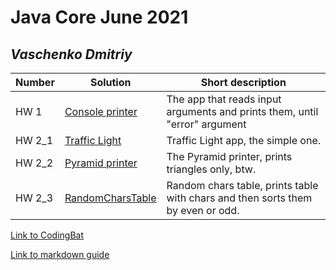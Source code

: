 # Java Core June 2021

## *Vaschenko Dmitriy*

| Number | Solution  | Short description
| --- | --- | --- |
| HW 1 | [Console printer](https://github.com/NikolaevArtem/Java_Core_June_2021/blob/feature/DmitriyVaschenko/src/main/java/homework/homework_1/ConsolePrinter.java) | The app that reads input arguments and prints them, until "error" argument |
| HW 2_1 | [Traffic Light](https://github.com/NikolaevArtem/Java_Core_June_2021/blob/feature/DmitriyVaschenko/src/main/java/homework/homework_2/traffic_light/TrafficLight.java) | Traffic Light app, the simple one. |
| HW 2_2 | [Pyramid printer](https://github.com/NikolaevArtem/Java_Core_June_2021/blob/feature/DmitriyVaschenko/src/main/java/homework/homework_2/pyramid_printer//PyramidPrinter.java) | The Pyramid printer, prints triangles only, btw. |
| HW 2_3| [RandomCharsTable](https://github.com/NikolaevArtem/Java_Core_June_2021/blob/feature/DmitriyVaschenko/src/main/java/homework/homework_2/random_chars_table//RandomCharsTable.java) | Random chars table, prints table with chars and then sorts them by even or odd.


[Link to CodingBat](https://codingbat.com/done?user=dvaschenko33@gmail.com&tag=4651459890)

[Link to markdown guide](https://github.com/adam-p/markdown-here/wiki/Markdown-Cheatsheet)
